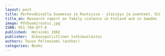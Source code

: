 ```yaml
---
layout: post
title: Perheväkivalta Suomessa ja Ruotsissa - yleisyys ja asenteet. Oikeuspoliittisen tutkimuslaitoksen julkaisuja 54, 1982. (38 s.)
title_en: Research report on family violence in Finland and in Sweden - prevalence and attitudes
image: PVVSuomiruotsi.jpg
ISBN: 951-704-077-6
published:  Helsinki 1982 
publisher:  Oikeuspoliittinen tutkimuslaitos
authors: Teuvo Peltoniemi (author)
categories: Books
---
```

